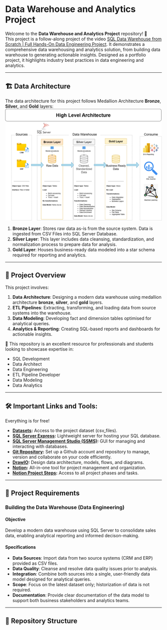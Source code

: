 
# Data Warehouse and Analytics Project

Welcome to the **Data Warehouse and Analytics Project** repository! 🚀      
This project is a follow-along project of the video [SQL Data Warehouse from Scratch | Full Hands-On Data Engineering Project](https://www.youtube.com/watch?v=9GVqKuTVANE).
It demonstrates a comprehensive data warehousing and analytics solution, from building data warehouse to generating actionable insights. Designed as a portfolio project, it highlights industry best practices in data engineering and analytics.

---
## 🏗️ Data Architecture
The data architecture for this project follows Medallion Architecture **Bronze**, **Silver**, and **Gold** layers:
![Data Architecture](docs/data_architecture.png)

1. **Bronze Layer**: Stores raw data as-is from the source system. Data is ingested from CSV Files into SQL Server Database.
2. **Silver Layer**: This layer includes data cleansing, standardization, and normalization process to prepare data for analysis.
3. **Gold Layer**: Houses business-ready data modeled into a star schema required for reporting and analytics.

---
## 📖 Project Overview

This project involves:

1. **Data Architecture**: Designing a modern data warehouse using medallion architecture **bronze**, **silver**, and **gold** layers.
2. **ETL Pipelines**: Extracting, transforming, and loading data from source systems into the warehouse.
3. **Data Modeling**: Developing fact and dimension tables optimised for analytical queries.
4. **Analytics & Reporting**: Creating SQL-based reports and dashboards for actionable insights.

🎯 This repository is an excellent resource for professionals and students looking to showcase expertise in:
- SQL Development
- Data Architect
- Data Engineering
- ETL Pipeline Developer
- Data Modeling
- Data Analytics

---

## 🛠️ Important Links and Tools:

Everything is for free!
- **[Datasets](datasets/):** Access to the project dataset (csv_files).
- **[SQL Server Express](https://www.microsoft.com/en-us/sql-server/sql-server-downloads):** Lightweight server for hosting your SQL database.
- **[SQL Server Management Studio (SSMS)](https://learn.microsoft.com/en-us/ssms/install/install?view=sql-server-ver16):** GUI for managing and interacting with databases.
- **[Git Repository](https://github.com/):** Set up a Github account and repository to manage, version and collaborate on your code efficiently.
- **[DrawIO](https://www.drawio.com/):** Design data architecture, models, flows, and diagrams.
- **[Notion](https://www.notion.com/):** All-in-one tool for project management and organization.
- **[Notion Project Steps](https://prickle-philosophy-032.notion.site/Data-Warehouse-Project-73a1c0841e4b4c0683889089b003c2f8?source=copy_link):** Access to all project phases and tasks.

---

## 🚀 Project Requirements

### Building the Data Warehouse (Data Engineering)

#### Objective
Develop a modern data warehouse using SQL Server to consolidate sales data, enabling analytical reporting and informed decison-making.

#### Specifications
- **Data Sources**: Import data from two source systems (CRM and ERP) provided as CSV files.
- **Data Quality**: Cleanse and resolve data quality issues prior to analysis.
- **Integration**: Combine both sources into a single, user-friendly data model designed for analytical queries.
- **Scope**: Focus on the latest dataset only; historization of data is not required.
- **Documentation**: Provide clear documentation of the data model to support both business stakeholders and analytics teams.

---

## 📂 Repository Structure
